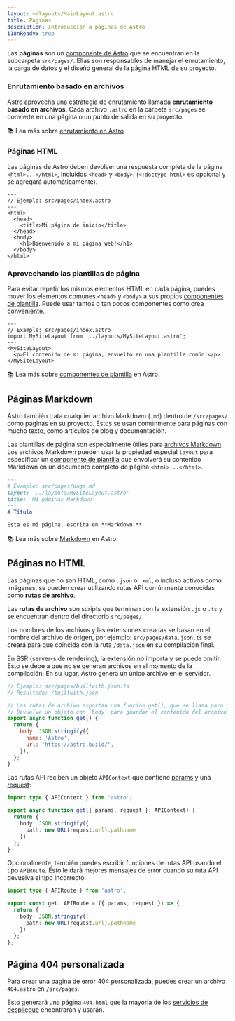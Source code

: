 ```yaml
---
layout: ~/layouts/MainLayout.astro
title: Páginas
description: Introducción a páginas de Astro
i18nReady: true
---
```


Las **páginas** son un [componente de Astro](/es/core-concepts/astro-components/) que se encuentran en la subcarpeta `src/pages/`. Ellas son responsables de manejar el enrutamiento, la carga de datos y el diseño general de la página HTML de su proyecto.

### Enrutamiento basado en archivos

Astro aprovecha una estrategia de enrutamiento llamada **enrutamiento basado en archivos**. Cada archivo `.astro` en la carpeta `src/pages` se convierte en una página o un punto de salida en su proyecto.

📚 Lea más sobre [enrutamiento en Astro](/es/core-concepts/routing/)

### Páginas HTML

Las páginas de Astro deben devolver una respuesta completa de la página `<html>...</html>`, incluidos `<head>` y `<body>`. (`<!doctype html>` es opcional y se agregará automáticamente).

```astro
---
// Ejemplo: src/pages/index.astro
---
<html>
  <head>
    <title>Mi página de inicio</title>
  </head>
  <body>
    <h1>Bienvenido a mi página web!</h1>
  </body>
</html>
```

### Aprovechando las plantillas de página

Para evitar repetir los mismos elementos HTML en cada página, puedes mover los elementos comunes `<head>` y `<body>` a sus propios [componentes de plantilla](/es/core-concepts/layouts/). Puede usar tantos o tan pocos componentes como crea conveniente.

```astro
---
// Example: src/pages/index.astro
import MySiteLayout from '../layouts/MySiteLayout.astro';
---
<MySiteLayout>
  <p>El contenido de mi página, envuelto en una plantilla común!</p>
</MySiteLayout>
```

📚 Lea más sobre [componentes de plantilla](/es/core-concepts/layouts/) en Astro.


## Páginas Markdown 

Astro también trata cualquier archivo Markdown (`.md`) dentro de `/src/pages/` como páginas en su proyecto. Estos se usan comúnmente para páginas con mucho texto, como artículos de blog y documentación.

Las plantillas de página son especialmente útiles para [archivos Markdown](#markdown-pages). Los archivos Markdown pueden usar la propiedad especial `layout` para especificar un [componente de plantilla](/es/core-concepts/layouts/) que envolverá su contenido Markdown en un documento completo de página `<html>...</html>`.

```md
---
# Example: src/pages/page.md
layout: '../layouts/MySiteLayout.astro'
title: 'Mi páginas Markdown'
---
# Título

Esta es mi página, escrita en **Markdown.**
```

📚 Lea más sobre [Markdown](/es/guides/markdown-content/) en Astro.


## Páginas no HTML

Las páginas que no son HTML, como `.json` o `.xml`, o incluso activos como imágenes, se pueden crear utilizando rutas API comúnmente conocidas como **rutas de archivo**.

Las **rutas de archivo** son scripts que terminan con la extensión `.js` o `.ts` y se encuentran dentro del directorio `src/pages/`.

Los nombres de los archivos y las extensiones creadas se basan en el nombre del archivo de origen, por ejemplo: `src/pages/data.json.ts` se creará para que coincida con la ruta `/data.json` en su compilación final.

En SSR (server-side rendering), la extensión no importa y se puede omitir. Esto se debe a que no se generan archivos en el momento de la compilación. En su lugar, Astro genera un único archivo en el servidor.

```js
// Ejemplo: src/pages/builtwith.json.ts
// Resultado: /builtwith.json

// Las rutas de archivo exportan una función get(), que se llama para generar el archivo.
// Devuelve un objeto con `body` para guardar el contenido del archivo en tu compilación final.
export async function get() {
  return {
    body: JSON.stringify({
      name: 'Astro',
      url: 'https://astro.build/',
    }),
  };
}
```

Las rutas API reciben un objeto `APIContext` que contiene [params](/es/reference/api-reference/#params) y una [request](https://developer.mozilla.org/en-US/docs/Web/API/Request):

```ts
import type { APIContext } from 'astro';

export async function get({ params, request }: APIContext) {
  return {
    body: JSON.stringify({
      path: new URL(request.url).pathname
    })
  };
}
```

Opcionalmente, también puedes escribir funciones de rutas API usando el tipo `APIRoute`. Esto le dará mejores mensajes de error cuando su ruta API devuelva el tipo incorrecto:

```ts
import type { APIRoute } from 'astro';

export const get: APIRoute = ({ params, request }) => {
  return {
    body: JSON.stringify({
      path: new URL(request.url).pathname
    })
  };
};
```

## Página 404 personalizada

Para crear una página de error 404 personalizada, puedes crear un archivo `404.astro` en `/src/pages`.

Esto generará una página `404.html` que la mayoría de los [servicios de despliegue](/es/guides/deploy/) encontrarán y usarán.
